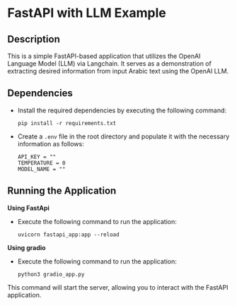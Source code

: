 # FastAPI with LLM Example

## Description
This is a simple FastAPI-based application that utilizes the OpenAI Language Model (LLM) via Langchain. It serves as a demonstration of extracting desired information from input Arabic text using the OpenAI LLM.

## Dependencies
- Install the required dependencies by executing the following command:
    ```
    pip install -r requirements.txt
    ```
- Create a `.env` file in the root directory and populate it with the necessary information as follows:
    ```
    API_KEY = ""
    TEMPERATURE = 0
    MODEL_NAME = ""
    ```

## Running the Application
**Using FastApi**
- Execute the following command to run the application:
    ```
    uvicorn fastapi_app:app --reload 
    ```
**Using gradio**
- Execute the following command to run the application:
    ```
    python3 gradio_app.py
    ```
This command will start the server, allowing you to interact with the FastAPI application.